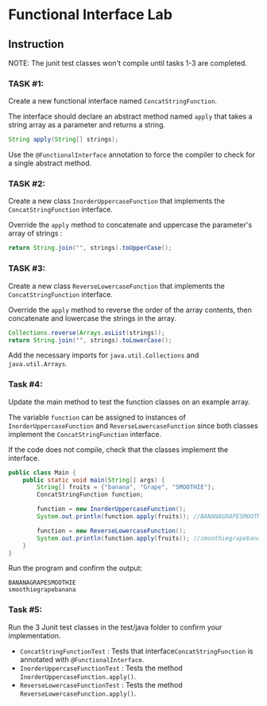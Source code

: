 # Functional Interface Lab

## Instruction
NOTE: The junit test classes won't compile until tasks 1-3 are completed.

### TASK #1:

Create a new functional interface named `ConcatStringFunction`.

The interface should declare an abstract method named `apply` that takes a string array
as a parameter and returns a string.

```java
String apply(String[] strings);
```

Use the `@FunctionalInterface` annotation to force the compiler to check for a single abstract method.

### TASK #2:

Create a new class `InorderUppercaseFunction` that implements the `ConcatStringFunction` interface.

Override the `apply` method to concatenate and uppercase the parameter's array of strings :

```java
return String.join("", strings).toUpperCase();
```

### TASK #3:

Create a new class `ReverseLowercaseFunction` that implements the `ConcatStringFunction` interface.

Override the `apply` method to reverse the order of the array contents, then concatenate and lowercase
the strings in the array.

```java
Collections.reverse(Arrays.asList(strings));
return String.join("", strings).toLowerCase();
```

Add the necessary imports for `java.util.Collections` and `java.util.Arrays`.

### Task #4:

Update the main method to test the function classes on an example array.

The variable `function` can be
assigned to instances of `InorderUppercaseFunction` and `ReverseLowercaseFunction` since
both classes implement the `ConcatStringFunction` interface.

If the code does not compile, check that the classes implement the interface.

```java
public class Main {
    public static void main(String[] args) {
        String[] fruits = {"banana", "Grape", "SMOOTHIE"};
        ConcatStringFunction function;

        function = new InorderUppercaseFunction();
        System.out.println(function.apply(fruits)); //BANANAGRAPESMOOTHIE

        function = new ReverseLowercaseFunction();
        System.out.println(function.apply(fruits)); //smoothiegrapebanana
    }
}
```

Run the program and confirm the output:

```text
BANANAGRAPESMOOTHIE
smoothiegrapebanana
```

### Task #5:

Run the 3 Junit test classes in the test/java folder to confirm your implementation.

- `ConcatStringFunctionTest` : Tests that interface`ConcatStringFunction` is annotated with `@FunctionalInterface`.
- `InorderUppercaseFunctionTest` : Tests the method  `InorderUppercaseFunction.apply()`.
- `ReverseLowercaseFunctionTest` : Tests the method  `ReverseLowercaseFunction.apply()`.